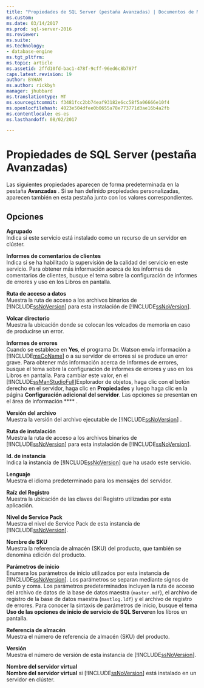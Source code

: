 ```yaml
---
title: "Propiedades de SQL Server (pestaña Avanzadas) | Documentos de Microsoft"
ms.custom: 
ms.date: 03/14/2017
ms.prod: sql-server-2016
ms.reviewer: 
ms.suite: 
ms.technology:
- database-engine
ms.tgt_pltfrm: 
ms.topic: article
ms.assetid: 2ffd10fd-bac1-478f-9cff-96ed6c8b787f
caps.latest.revision: 19
author: BYHAM
ms.author: rickbyh
manager: jhubbard
ms.translationtype: MT
ms.sourcegitcommit: f3481fcc2bb74eaf93182e6cc58f5a06666e10f4
ms.openlocfilehash: 4023e504dfee0b0655a78e773771d3ae16b4a2fb
ms.contentlocale: es-es
ms.lasthandoff: 08/02/2017

---
```

# <a name="sql-server-properties-advanced-tab"></a>Propiedades de SQL Server (pestaña Avanzadas)
  Las siguientes propiedades aparecen de forma predeterminada en la pestaña **Avanzadas** . Si se han definido propiedades personalizadas, aparecen también en esta pestaña junto con los valores correspondientes.  
  
## <a name="options"></a>Opciones  
 **Agrupado**  
 Indica si este servicio está instalado como un recurso de un servidor en clúster.  
  
 **Informes de comentarios de clientes**  
 Indica si se ha habilitado la supervisión de la calidad del servicio en este servicio. Para obtener más información acerca de los informes de comentarios de clientes, busque el tema sobre la configuración de informes de errores y uso en los Libros en pantalla.  
  
 **Ruta de acceso a datos**  
 Muestra la ruta de acceso a los archivos binarios de [!INCLUDE[ssNoVersion](../../includes/ssnoversion-md.md)] para esta instalación de [!INCLUDE[ssNoVersion](../../includes/ssnoversion-md.md)].  
  
 **Volcar directorio**  
 Muestra la ubicación donde se colocan los volcados de memoria en caso de producirse un error.  
  
 **Informes de errores**  
 Cuando se establece en **Yes**, el programa Dr. Watson envía información a [!INCLUDE[msCoName](../../includes/msconame-md.md)] o a su servidor de errores si se produce un error grave. Para obtener más información acerca de Informes de errores, busque el tema sobre la configuración de informes de errores y uso en los Libros en pantalla. Para cambiar este valor, en el [!INCLUDE[ssManStudioFull](../../includes/ssmanstudiofull-md.md)]Explorador de objetos, haga clic con el botón derecho en el servidor, haga clic en **Propiedades** y luego haga clic en la página **Configuración adicional del servidor**. Las opciones se presentan en el área de información **** .  
  
 **Versión del archivo**  
 Muestra la versión del archivo ejecutable de [!INCLUDE[ssNoVersion](../../includes/ssnoversion-md.md)] .  
  
 **Ruta de instalación**  
 Muestra la ruta de acceso a los archivos binarios de [!INCLUDE[ssNoVersion](../../includes/ssnoversion-md.md)] para esta instalación de [!INCLUDE[ssNoVersion](../../includes/ssnoversion-md.md)].  
  
 **Id. de instancia**  
 Indica la instancia de [!INCLUDE[ssNoVersion](../../includes/ssnoversion-md.md)] que ha usado este servicio.  
  
 **Lenguaje**  
 Muestra el idioma predeterminado para los mensajes del servidor.  
  
 **Raíz del Registro**  
 Muestra la ubicación de las claves del Registro utilizadas por esta aplicación.  
  
 **Nivel de Service Pack**  
 Muestra el nivel de Service Pack de esta instancia de [!INCLUDE[ssNoVersion](../../includes/ssnoversion-md.md)].  
  
 **Nombre de SKU**  
 Muestra la referencia de almacén (SKU) del producto, que también se denomina edición del producto.  
  
 **Parámetros de inicio**  
 Enumera los parámetros de inicio utilizados por esta instancia de [!INCLUDE[ssNoVersion](../../includes/ssnoversion-md.md)]. Los parámetros se separan mediante signos de punto y coma. Los parámetros predeterminados incluyen la ruta de acceso del archivo de datos de la base de datos maestra (`master.mdf`), el archivo de registro de la base de datos maestra (`mastlog.ldf`) y el archivo de registro de errores. Para conocer la sintaxis de parámetros de inicio, busque el tema **Uso de las opciones de inicio de servicio de SQL Server**en los libros en pantalla.  
  
 **Referencia de almacén**  
 Muestra el número de referencia de almacén (SKU) del producto.  
  
 **Versión**  
 Muestra el número de versión de esta instancia de [!INCLUDE[ssNoVersion](../../includes/ssnoversion-md.md)].  
  
 **Nombre del servidor virtual**  
 **Nombre del servidor virtual** si [!INCLUDE[ssNoVersion](../../includes/ssnoversion-md.md)] está instalado en un servidor en clúster.  
  
  
